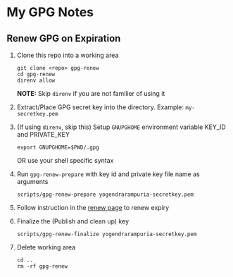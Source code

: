 # My GPG Notes


## Renew GPG on Expiration

1.  Clone this repo into a working area

    ```
    git clone <repo> gpg-renew
    cd gpg-renew
    direnv allow
    ```
    **NOTE:** Skip `direnv` if you are not familier of using it

1.  Extract/Place GPG secret key into the directory. Example: `my-secretkey.pem`

1.  (If using `direnv`, skip this) Setup `GNUPGHOME` environment variable KEY_ID and PRIVATE_KEY

    ```
    export GNUPGHOME=$PWD/.gpg
    ```
    
    OR use your shell specific syntax

1.  Run `gpg-renew-prepare` with key id and private key file name as arguments

    ```
    scripts/gpg-renew-prepare yogendrarampuria-secretkey.pem
    ```
1.  Follow instruction in the [renew page](RENEW.md) to renew expiry

1.  Finalize the (Publish and clean up) key
    ```
    scripts/gpg-renew-finalize yogendrarampuria-secretkey.pem
    ```
1.  Delete working area
    
    ```
    cd ..
    rm -rf gpg-renew
    ```
